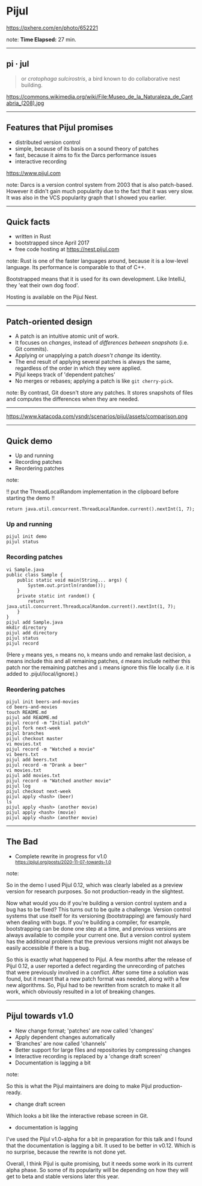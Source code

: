 <!-- .slide: data-background="img/background/usb-sticks.jpg" data-background-color="black" data-background-opacity="0.3"-->

# Pijul

<https://pxhere.com/en/photo/652221>  <!-- .element: class="attribution" -->

note: 
**Time Elapsed:** 27 min.

---

<!-- .slide: data-background="img/background/pijul.jpg" data-background-color="black" data-background-opacity="0.8"-->
## pi · jul <!-- .element: class="stroke" -->

<blockquote class="explanation">
    or <em>crotophaga sulcirostris</em>, a bird known to do collaborative nest building.
</blockquote>

<https://commons.wikimedia.org/wiki/File:Museo_de_la_Naturaleza_de_Cantabria_(208).jpg> <!-- .element: class="attribution" -->

---

## Features that Pijul promises

* distributed version control <!-- .element: class="fragment fade-in-then-semi-out" -->
* simple, because of its basis on a sound theory of patches <!-- .element: class="fragment fade-in-then-semi-out" -->
* fast, because it aims to fix the Darcs performance issues <!-- .element: class="fragment fade-in-then-semi-out" -->
* interactive recording <!-- .element: class="fragment fade-in-then-semi-out" -->

<https://www.pijul.com> <!-- element: class="attribution" -->

note:
Darcs is a version control system from 2003 that is also patch-based.
However it didn't gain much popularity due to the fact that it was very slow.
It was also in the VCS popularity graph that I showed you earlier.

---

## Quick facts

<ul>
    <li class="fragment fade-in-then-semi-out">written in Rust
    <li class="fragment fade-in-then-semi-out">bootstrapped since April 2017
    <li class="fragment fade-in-then-semi-out">free code hosting at 
    <a href="https://nest.pijul.com">https://nest.pijul.com</a> 
</ul>

note:
Rust is one of the faster languages around, because it is a low-level language.
Its performance is comparable to that of C++.

Bootstrapped means that it is used for its own development.
Like IntelliJ, they 'eat their own dog food'.

Hosting is available on the Pijul Nest.

---

## Patch-oriented design

<ul>
    <li class="fragment fade-in-then-semi-out">A patch is an intuitive atomic unit of work.</li>
    <li class="fragment fade-in-then-semi-out">It focuses on <em>changes</em>, instead of <em>differences between snapshots</em> (i.e. Git commits).</li>
    <li class="fragment fade-in-then-semi-out">Applying or unapplying a patch <em>doesn't change</em> its identity.</li>
    <li class="fragment fade-in-then-semi-out">The end result of applying several patches is always the same, regardless of the order in which they were applied.</li>
    <li class="fragment fade-in-then-semi-out">Pijul keeps track of 'dependent patches'</li>
    <li class="fragment fade-in-then-semi-out">No merges or rebases; applying a patch is like <code>git cherry-pick</code>.</li>
</ul>

note:
By contrast, Git doesn't store any patches.
It stores snapshots of files and computes the differences when they are needed.

---

<!-- .slide: data-background="img/snapshot-vs-patch.png" data-background-color="#ccc" data-background-size="contain"-->

<https://www.katacoda.com/ysndr/scenarios/pijul/assets/comparison.png> <!-- .element class="attribution" -->

---

## Quick demo

* Up and running
* Recording patches
* Reordering patches

note:

!! put the ThreadLocalRandom implementation in the clipboard before starting the demo !!

`return java.util.concurrent.ThreadLocalRandom.current().nextInt(1, 7);`

### Up and running

    pijul init demo
    pijul status

### Recording patches

    vi Sample.java
    public class Sample { 
        public static void main(String... args) {
            System.out.println(random());
        }
        private static int random() {
            return java.util.concurrent.ThreadLocalRandom.current().nextInt(1, 7);
        }
    }
    pijul add Sample.java
    mkdir directory
    pijul add directory
    pijul status
    pijul record

(Here `y` means yes, `n` means no, `k` means undo and remake last decision, `a` means include this and all remaining patches, `d` means include neither this patch nor the remaining patches and `i` means ignore this file locally (i.e. it is added to .pijul/local/ignore).)

### Reordering patches

    pijul init beers-and-movies
    cd beers-and-movies
    touch README.md
    pijul add README.md
    pijul record -m "Initial patch"
    pijul fork next-week
    pijul branches
    pijul checkout master
    vi movies.txt
    pijul record -m "Watched a movie"
    vi beers.txt
    pijul add beers.txt
    pijul record -m "Drank a beer"
    vi movies.txt
    pijul add movies.txt
    pijul record -m "Watched another movie"
    pijul log
    pijul checkout next-week
    pijul apply <hash> (beer)
    ls
    pijul apply <hash> (another movie)
    pijul apply <hash> (movie)
    pijul apply <hash> (another movie)

---

## The Bad

<ul>
    <li>Complete rewrite in progress for v1.0</li>
    <small><a href="https://pijul.org/posts/2020-11-07-towards-1.0">https://pijul.org/posts/2020-11-07-towards-1.0</a></small>
</ul>

note:

So in the demo I used Pijul 0.12, which was clearly labeled as a preview version for research purposes.
So not production-ready in the slightest.

Now what would you do if you're building a version control system and a bug has to be fixed?
This turns out to be quite a challenge.
Version control systems that use itself for its versioning (bootstrapping) are famously hard when dealing with bugs.
If you're building a compiler, for example, bootstrapping can be done one step at a time, and previous versions are always available to compile your current one.
But a version control system has the additional problem that the previous versions might not always be easily accessible if there is a bug.

So this is exactly what happened to Pijul.
A few months after the release of Pijul 0.12, a user reported a defect regarding the unrecording of patches that were previously involved in a conflict.
After some time a solution was found, but it meant that a new patch format was needed, along with a few new algorithms.
So, Pijul had to be rewritten from scratch to make it all work, which obviously resulted in a lot of breaking changes.

---

## Pijul towards v1.0

* New change format; 'patches' are now called 'changes' <!-- .element: class="fragment fade-in-then-semi-out" -->
* Apply dependent changes automatically <!-- .element: class="fragment fade-in-then-semi-out" -->
* 'Branches' are now called 'channels' <!-- .element: class="fragment fade-in-then-semi-out" -->
* Better support for large files and repositories by compressing changes <!-- .element: class="fragment fade-in-then-semi-out" -->
* Interactive recording is replaced by a 'change draft screen' <!-- .element: class="fragment fade-in-then-semi-out" -->
* Documentation is lagging a bit <!-- .element: class="fragment fade-in-then-semi-out" -->

note:

So this is what the Pijul maintainers are doing to make Pijul production-ready.

* change draft screen

Which looks a bit like the interactive rebase screen in Git.

* documentation is lagging

I've used the Pijul v1.0-alpha for a bit in preparation for this talk and I found that the documentation is lagging a bit.
It used to be better in v0.12.
Which is no surprise, because the rewrite is not done yet.

Overall, I think Pijul is quite promising, but it needs some work in its current alpha phase.
So some of its popularity will be depending on how they will get to beta and stable versions later this year.
